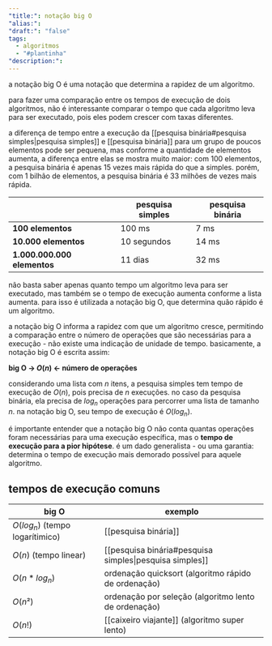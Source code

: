 ```yaml
---
"title:": notação big O
"alias:": 
"draft:": "false"
tags:
  - algoritmos
  - "#plantinha"
"description:":
---
```

a notação big O é uma notação que determina a rapidez de um algoritmo.

para fazer uma comparação entre os tempos de execução de dois algoritmos, não é interessante comparar o tempo que cada algoritmo leva para ser executado, pois eles podem crescer com taxas diferentes.

a diferença de tempo entre a execução da [[pesquisa binária#pesquisa simples|pesquisa simples]] e [[pesquisa binária]] para um grupo de poucos elementos pode ser pequena, mas conforme a quantidade de elementos aumenta, a diferença entre elas se mostra muito maior: com 100 elementos, a pesquisa binária é apenas 15 vezes mais rápida do que a simples. porém, com 1 bilhão de elementos, a pesquisa binária é 33 milhões de vezes mais rápida.

|                             | pesquisa simples | pesquisa binária |
| --------------------------- | ---------------- | ---------------- |
| **100 elementos**           | 100 ms           | 7 ms             |
| **10.000 elementos**        | 10 segundos      | 14 ms            |
| **1.000.000.000 elementos** | 11 dias          | 32 ms            |

não basta saber apenas quanto tempo um algoritmo leva para ser executado, mas também se o tempo de execução aumenta conforme a lista aumenta. para isso é utilizada a notação big O, que determina quão rápido é um algoritmo.

a notação big O informa a rapidez com que um algoritmo cresce, permitindo a comparação entre o número de operações que são necessárias para a execução - não existe uma indicação de unidade de tempo. basicamente, a notação big O é escrita assim:

**big O → $O(n)$ ← número de operações**

considerando uma lista com $n$ itens, a pesquisa simples tem tempo de execução de $O(n)$, pois precisa de $n$ execuções. no caso da pesquisa binária, ela precisa de $log_{n}$ operações para percorrer uma lista de tamanho $n$. na notação big O, seu tempo de execução é $O(log_{n})$. 

é importante entender que a notação big O não conta quantas operações foram necessárias para uma execução específica, mas o **tempo de execução para a pior hipótese**. é um dado generalista - ou uma garantia: determina o tempo de execução mais demorado possível para aquele algoritmo.

## tempos de execução comuns

| big O                             | exemplo                                                 |
| --------------------------------- | ------------------------------------------------------- |
| $O(log_{n})$ (tempo logarítimico) | [[pesquisa binária]]                                    |
| $O(n)$ (tempo linear)             | [[pesquisa binária#pesquisa simples\|pesquisa simples]] |
| $O(n*log_{n})$                    | ordenação quicksort (algoritmo rápido de ordenação)     |
| $O(n²)$                           | ordenação por seleção (algoritmo lento de ordenação)    |
| $O(n!)$                           | [[caixeiro viajante]] (algoritmo super lento)           |
